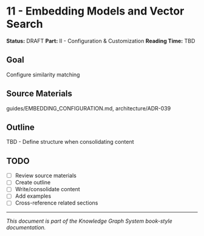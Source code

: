 # 11 - Embedding Models and Vector Search

**Status:** DRAFT
**Part:** II - Configuration & Customization
**Reading Time:** TBD

## Goal

Configure similarity matching

## Source Materials

guides/EMBEDDING_CONFIGURATION.md, architecture/ADR-039

## Outline

TBD - Define structure when consolidating content

## TODO

- [ ] Review source materials
- [ ] Create outline
- [ ] Write/consolidate content
- [ ] Add examples
- [ ] Cross-reference related sections

---

*This document is part of the Knowledge Graph System book-style documentation.*
